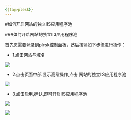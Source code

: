 ```yaml
---
{{tag>plesk}}
---
```

#如何开启网站的独立IIS应用程序池

###如何开启网站的独立IIS应用程序池

首先您需要登录到plesk控制面板，然后按照如下步骤进行操作：

*  1.点击网站与域名

![](http://ww3.sinaimg.cn/large/a74ecc4cjw1dzavciyxybj.jpg)

*  2.点击页面中部 显示高级操作,点击 网站的独立IIS应用程序池

![](http://ww1.sinaimg.cn/large/bfadf3bejw1e31tt83e9sj.jpg)

*  3.点击启用,确认,即可开启IIS应用程序池

![](http://ww3.sinaimg.cn/large/a74ecc4cjw1e31tw7b2cej.jpg)

![](http://ww3.sinaimg.cn/large/a74e55b4jw1e31u0s964wj.jpg)
